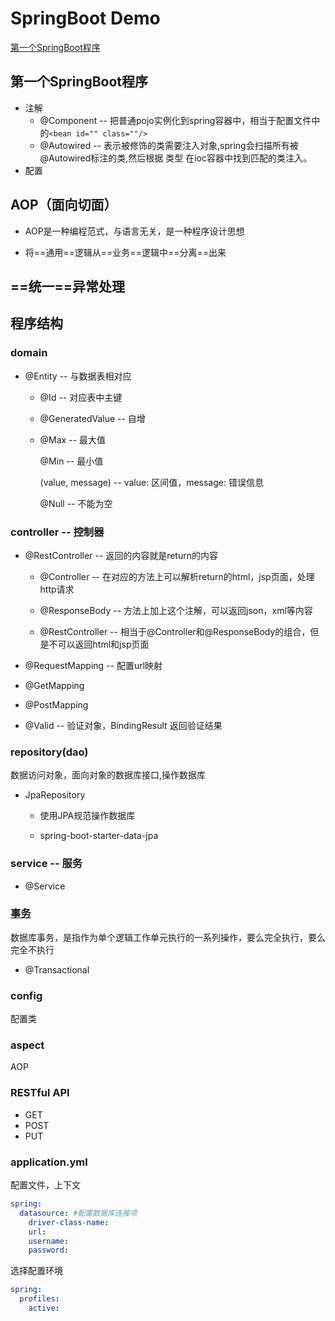 # SpringBoot Demo

[第一个SpringBoot程序](#第一个SpringBoot程序)

## 第一个SpringBoot程序
- 注解
    - @Component -- 把普通pojo实例化到spring容器中，相当于配置文件中的`<bean id="" class=""/>`
    - @Autowired -- 表示被修饰的类需要注入对象,spring会扫描所有被@Autowired标注的类,然后根据 类型 在ioc容器中找到匹配的类注入。
- 配置

## AOP（面向切面）

- AOP是一种编程范式，与语言无关，是一种程序设计思想

- 将==通用==逻辑从==业务==逻辑中==分离==出来

## ==统一==异常处理


## 程序结构

### domain
- @Entity -- 与数据表相对应
    - @Id -- 对应表中主键
    - @GeneratedValue -- 自增    
    - @Max -- 最大值
    
      @Min -- 最小值
      
      (value, message) -- value: 区间值，message: 错误信息
      
      @Null -- 不能为空
      
      
    
    
### controller -- 控制器
- @RestController -- 返回的内容就是return的内容
    - @Controller -- 在对应的方法上可以解析return的html，jsp页面，处理http请求
    
    - @ResponseBody -- 方法上加上这个注解，可以返回json，xml等内容
    - @RestController -- 相当于@Controller和@ResponseBody的组合，但是不可以返回html和jsp页面
- @RequestMapping -- 配置url映射

- @GetMapping
- @PostMapping
- @Valid -- 验证对象，BindingResult 返回验证结果

### repository(dao)
数据访问对象，面向对象的数据库接口,操作数据库
- JpaRepository 
    - 使用JPA规范操作数据库
    
    - spring-boot-starter-data-jpa
    
### service -- 服务
- @Service

### [事务](/src/main/java/com/selune/luckymoney/service/transaction.md)
数据库事务，是指作为单个逻辑工作单元执行的一系列操作，要么完全执行，要么完全不执行
- @Transactional

### config
配置类

### aspect
AOP

### RESTful API
- GET
- POST
- PUT

### application.yml
配置文件，上下文
```yaml
spring:
  datasource: #配置数据库连接项
    driver-class-name:
    url:
    username:
    password:
```
选择配置环境
```yaml
spring: 
  profiles: 
    active: 
```
